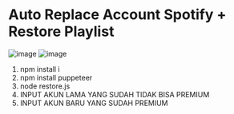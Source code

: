 # Auto Replace Account Spotify + Restore Playlist
![image](https://user-images.githubusercontent.com/91462302/220404972-401304cc-b6c7-459d-8efd-2fef83d9c750.png)
![image](https://user-images.githubusercontent.com/91462302/220393866-60c4d39c-6620-4409-98c0-788d9d717810.png)

1. npm install i
2. npm install puppeteer
3. node restore.js
4. INPUT AKUN LAMA YANG SUDAH TIDAK BISA PREMIUM
5. INPUT AKUN BARU YANG SUDAH PREMIUM
